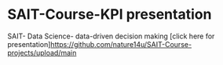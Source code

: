 # SAIT-Course-KPI presentation
SAIT- Data Science- data-driven decision making
[click here for presentation]https://github.com/nature14u/SAIT-Course-projects/upload/main
